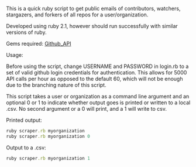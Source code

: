 This is a quick ruby script to get public emails of contributors, watchers, stargazers, and forkers of all repos for a user/organization.

Developed using ruby 2.1, however should run successfully with similar versions of ruby.

Gems required:
[Github_API](http://peter-murach.github.io/github/)

Usage:

Before using the script, change USERNAME and PASSWORD in login.rb to a set of valid github login credentials for authentication.  This allows for 5000 API calls per hour as opposed to the default 60, which will not be enough due to the branching nature of this script.

This script takes a user or organization as a command line argument and an optional 0 or 1 to indicate whether output goes is printed or written to a local .csv.  No second argument or a 0 will print, and a 1 will write to csv.


Printed output:
```ruby
ruby scraper.rb myorganization
ruby scraper.rb myorganization 0
```


Output to a .csv:
```ruby
ruby scraper.rb myorganization 1
```
